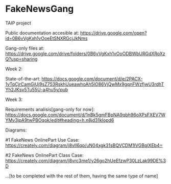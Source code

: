 # FakeNewsGang
TAIP project


Public documentation accesible at: https://drive.google.com/open?id=0B6vVgKxh1vOoeEtSNXRGcjJkNms

Gang-only files at: https://drive.google.com/drive/folders/0B6vVgKxh1vOoODBWbURGdXRoXzQ?usp=sharing

Week 2:

State-of-the-art: https://docs.google.com/document/d/e/2PACX-1vTqCjrCamGjUj9sZ753RskhUueawhoAh5lO86VjQwMx9gqnFWzfjwU3rdhTYh2JKsv5Tu55U-a4hu5y/pub

Week 3:

Requirements analisis[gang-only for now]: https://docs.google.com/document/d/1nBk5gmFBpNA9qbh96oXPsFXEV7WYMv3jpA9twPBOqok/edit#heading=h.n8jd31klopd6 

Diagrams:

#1 FakeNews OnlinePart Use Case:  https://creately.com/diagram/j8vll6qp/uN04xgk31sBQVCDM1IVGBqlXEb4= 

#2 FakeNews OnlinePart Class Case: https://creately.com/diagram/j8vrc3me1/y26go2hUeEfzwP30LzLak99DE%3D 

...[to be completed with the rest of them, having the same type of name]
